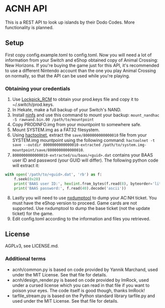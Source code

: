 # ACNH API

This is a REST API to look up islands by their Dodo Codes. More functionality is planned.

## Setup

First copy config.example.toml to config.toml. Now you will need a lot of information from your Switch
and eShop obtained copy of Animal Crossing: New Horizons.
If you're buying the game just for this API, it's recommended to use a different Nintendo account than the one
you play Animal Crossing on normally, so that the API can be used while you're playing.

### Obtaining your credentials

1. Use [Lockpick_RCM](https://github.com/shchmue/Lockpick_RCM/releases)
   to obtain your prod.keys file and copy it to ~/.switch/prod.keys.
2. In Hekate, make a full backup of your Switch's NAND.
3. Install [ninfs](https://github.com/ihaveamac/ninfs) and use this command to mount your backup:
   `mount_nandhac -S rawnand.bin.00 /path/to/mountpoint`
4. Copy PRODINFO.img from your mountpoint to somewhere safe.
5. Mount SYSTEM.img as a FAT32 filesystem.
6. Using [hactoolnet](https://github.com/Thealexbarney/LibHac/releases), extract the `save/8000000000000010`
   file from your SYSTEM.img mountpoint using the following command:
   `hactoolnet -t save --outdir 8000000000000010-extracted /path/to/system.img-mountpoint/save/8000000000000010`.
7. `8000000000000010-extracted/su/baas/<guid>.dat` contains your BAAS user ID and password (your GUID will differ).
   The following python code will extract it:

```py
with open('/path/to/<guid>.dat', 'rb') as f:
	f.seek(0x20)
	print('BAAS user ID:', hex(int.from_bytes(f.read(8), byteorder='little')))
	print('BAAS password:', f.read(40).decode('ascii'))
```

8. Lastly you will need to use [nxdumptool](https://github.com/DarkMatterCore/nxdumptool/releases) to dump your AC:NH
   ticket. You must have the eShop version to proceed. Game cards are not supported. Use nxdumptool to dump the
   base ticket (not the update ticket) for the game.
9. Edit config.toml according to the information and files you retrieved.

## License

AGPLv3, see LICENSE.md.

### Additional terms

- acnh/common.py is based on code provided by Yannik Marchand, used under the MIT License.
See that file for details.
- acnh/design_render.py is based on code provided by ImRock,
used under a cursed license which you can read in that file if you want to poison your eyes.
The code itself is good though, thanks ImRock!
- tarfile_stream.py is based on the Python standard library tarfile.py and used under the MIT License.
See that file for details.
